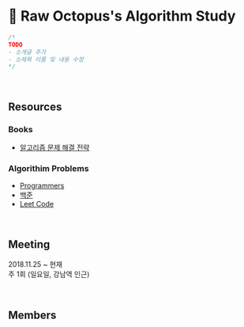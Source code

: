# 🐙 Raw Octopus's Algorithm Study
```C++
/*
TODO
- 소개글 추가
- 소제목 이름 및 내용 수정
*/
```

</br>

## Resources
### Books
- [알고리즘 문제 해결 전략](http://book.algospot.com/)

### Algorithim Problems
- [Programmers](https://programmers.co.kr/)
- [백준](https://www.acmicpc.net/)
- [Leet Code](https://leetcode.com/)

</br>

## Meeting
2018.11.25 ~ 현재  
주 1회 (일요일, 강남역 인근)

</br>

## Members

